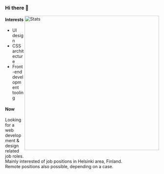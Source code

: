### Hi there 👋

<img src="https://github-readme-stats.vercel.app/api?username=d2s&show_icons=true&hide_border=true" alt="Stats" width="440" align="right">

<!--
**d2s/d2s** is a ✨ _special_ ✨ repository because its `README.md` (this file) appears on your GitHub profile.

Here are some ideas to get you started:

- 🔭 I’m currently working on ...
- 🌱 I’m currently learning ...
- 👯 I’m looking to collaborate on ...
- 🤔 I’m looking for help with ...
- 💬 Ask me about ...
- 📫 How to reach me: ...
- 😄 Pronouns: ...
- ⚡ Fun fact: ...
-->

#### Interests

- UI design
- CSS architecture
- Front-end development tooling

#### Now

Looking for a web development & design related job roles.  
Mainly interested of job positions in Helsinki area, Finland.  
Remote positions also possible, depending on a case.
